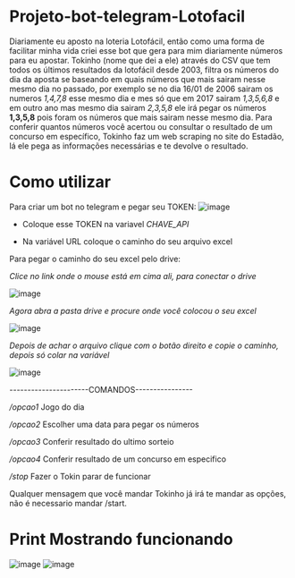 # Projeto-bot-telegram-Lotofacil

Diariamente eu aposto na loteria Lotofácil, então como uma forma de facilitar minha vida criei esse bot que gera para mim diariamente números para eu apostar. Tokinho (nome que dei a ele) através do CSV que tem todos os últimos resultados da lotofácil desde 2003, filtra os números do dia da aposta se baseando em quais números que mais sairam nesse mesmo dia no passado, por exemplo se no dia 16/01 de 2006 sairam os numeros *1,4,7,8* esse mesmo dia e mes só que em 2017 sairam *1,3,5,6,8* e em outro ano mas mesmo dia sairam *2,3,5,8* ele irá pegar os números **1,3,5,8** pois foram os números que mais sairam nesse mesmo dia. Para conferir quantos números você acertou ou consultar o resultado de um concurso em específico, Tokinho faz um web scraping no site do Estadão, lá ele pega as informações necessárias e te devolve o resultado.

# Como utilizar

Para criar um bot no telegram e pegar seu TOKEN: ![image](https://user-images.githubusercontent.com/90096835/212683480-b3f3c415-2408-4dad-be61-b7abdc9e6b51.png)


- Coloque esse TOKEN na variavel *CHAVE_API*

- Na variável URL coloque o caminho do seu arquivo excel 

Para pegar o caminho do seu excel pelo drive:

*Clice no link onde o mouse está em cima ali, para conectar o drive*

![image](https://user-images.githubusercontent.com/90096835/212684339-bf1dbf6f-e7c3-40ac-b723-3d5f499435a0.png)


*Agora abra a pasta drive e procure onde você colocou o seu excel*

![image](https://user-images.githubusercontent.com/90096835/212684543-9c1211c4-fe65-4212-8df7-e65ccb1d4b2d.png)


*Depois de achar o arquivo clique com o botão direito e copie o caminho, depois só colar na variável*

![image](https://user-images.githubusercontent.com/90096835/212684742-f3891991-1f78-496e-a848-40fd472f4d60.png)


----------------------COMANDOS----------------

*/opcao1* Jogo do dia

*/opcao2* Escolher uma data para pegar os números

*/opcao3* Conferir resultado do ultimo sorteio

*/opcao4* Conferir resultado de um concurso em especifico

*/stop*   Fazer o Tokin parar de funcionar

Qualquer mensagem que você mandar Tokinho já irá te mandar as opções, não é necessario mandar /start.

# Print Mostrando funcionando
![image](https://user-images.githubusercontent.com/90096835/212687686-3f430622-e2d9-45dc-8576-f20a4ef9fc9c.png)
![image](https://user-images.githubusercontent.com/90096835/212687757-fcb324f4-b9e1-4abe-9ff4-5f7921bcf1a1.png)



